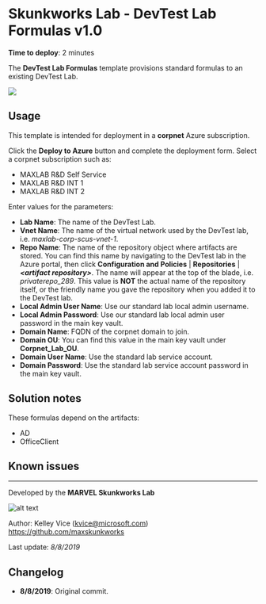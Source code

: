 ﻿# Skunkworks Lab - DevTest Lab Formulas v1.0

**Time to deploy**: 2 minutes

The **DevTest Lab Formulas** template provisions standard formulas to an existing DevTest Lab.

<a href="https://portal.azure.com/#create/Microsoft.Template/uri/https%3A%2F%2Fraw.githubusercontent.com%2Foualabadmins%2Fdevtest%2Fmaster%2Fformulas%2Fazuredeploy.json" target="_blank">
<img src="http://azuredeploy.net/deploybutton.png"/>
</a>

## Usage

This template is intended for deployment in a **corpnet** Azure subscription.

Click the **Deploy to Azure** button and complete the deployment form. Select a corpnet subscription such as:

+ MAXLAB R&D Self Service
+ MAXLAB R&D INT 1
+ MAXLAB R&D INT 2

Enter values for the parameters:

+ **Lab Name**: The name of the DevTest Lab.
+ **Vnet Name**: The name of the virtual network used by the DevTest lab, i.e. _maxlab-corp-scus-vnet-1_.
+ **Repo Name**: The name of the repository object where artifacts are stored. You can find this name by navigating to the DevTest lab in the Azure portal, then click **Configuration and Policies** | **Repositories** | **_\<artifact repository\>_**. The name will appear at the top of the blade, i.e. _privaterepo_289_. This value is **NOT** the actual name of the repository itself, or the friendly name you gave the repository when you added it to the DevTest lab.
+ **Local Admin User Name**: Use our standard lab local admin username.
+ **Local Admin Password**: Use our standard lab local admin user password in the main key vault.
+ **Domain Name**: FQDN of the corpnet domain to join.
+ **Domain OU**: You can find this value in the main key vault under **Corpnet_Lab_OU**.
+ **Domain User Name**: Use the standard lab service account.
+ **Domain Password**: Use the standard lab service account password in the main key vault.

## Solution notes

These formulas depend on the artifacts:

+ AD
+ OfficeClient

## Known issues

___
Developed by the **MARVEL Skunkworks Lab**

![alt text](images/maxskunkworkslogo-small.jpg "MAX Skunkworks")

Author: Kelley Vice (kvice@microsoft.com)  
https://github.com/maxskunkworks

Last update: _8/8/2019_

## Changelog

+ **8/8/2019**: Original commit.
